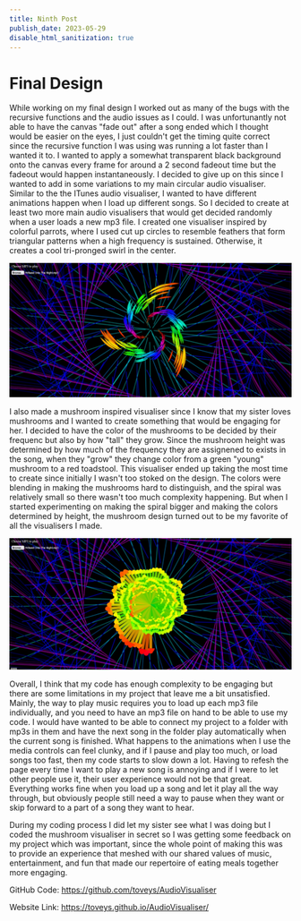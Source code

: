 ```yaml
---
title: Ninth Post
publish_date: 2023-05-29
disable_html_sanitization: true
---
```


# Final Design

While working on my final design I worked out as many of the bugs with the recursive functions and the audio issues as I could.
I was unfortunantly not able to have the canvas "fade out" after a song ended which I thought would be easier on the eyes, I just couldn't get the timing quite correct since the recursive function I was using was running a lot faster than I wanted it to. I wanted to apply a somewhat transparent black background onto the canvas every frame for around a 2 second fadeout time but the fadeout would happen instantaneously. I decided to give up on this since I wanted to add in some variations to my main circular audio visualiser. Similar to the the ITunes audio visualiser, I wanted to have different animations happen when I load up different songs. So I decided to create at least two more main audio visualisers that would get decided randomly when a user loads a new mp3 file. I created one visualiser inspired by colorful parrots, where I used cut up circles to resemble feathers that form triangular patterns when a high frequency is sustained. Otherwise, it creates a cool tri-pronged swirl in the center.

![Feather Theme](../imagesFinal/feather%20theme.jpg)

I also made a mushroom inspired visualiser since I know that my sister loves mushrooms and I wanted to create something that would be engaging for her. 
I decided to have the color of the mushrooms to be decided by their frequenc but also by how "tall" they grow. Since the mushroom height was determined by how much of the frequency they are assignened to exists in the song, when they "grow" they change color from a green "young" mushroom to a red toadstool. This visualiser ended up taking the most time to create since initially I wasn't too stoked on the design. The colors were blending in making the mushrooms hard to distinguish, and the spiral was relatively small so there wasn't too much complexity happening. But when I started experimenting on making the spiral bigger and making the colors determined by height, the mushroom design turned out to be my favorite of all the visualisers I made.

![Mushroom Theme](../imagesFinal/mushroom%20theme.jpg)

Overall, I think that my code has enough complexity to be engaging but there are some limitations in my project that leave me a bit unsatisfied. Mainly, the way to play music requires you to load up each mp3 file individually, and you need to have an mp3 file on hand to be able to use my code. I would have wanted to be able to connect my project to a folder with mp3s in them and have the next song in the folder play automatically when the current song is finished. What happens to the animations when I use the media controls can feel clunky, and if I pause and play too much, or load songs too fast, then my code starts to slow down a lot. Having to refesh the page every time I want to play a new song is annoying and if I were to let other people use it, their user experience would not be that great. Everything works fine when you load up a song and let it play all the way through, but obviously people still need a way to pause when they want or skip forward to a part of a song they want to hear.

During my coding process I did let my sister see what I was doing but I coded the mushroom visualiser in secret so I was getting some feedback on my project which was important, since the whole point of making this was to provide an experience that meshed with our shared values of music, entertainment, and fun that made our repertoire of eating meals together more engaging.

GitHub Code:
https://github.com/toveys/AudioVisualiser

Website Link:
https://toveys.github.io/AudioVisualiser/